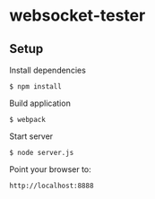 # websocket-tester

## Setup

Install dependencies
```
$ npm install
```

Build application
```
$ webpack
```

Start server
```
$ node server.js
```

Point your browser to:
```
http://localhost:8888
```
